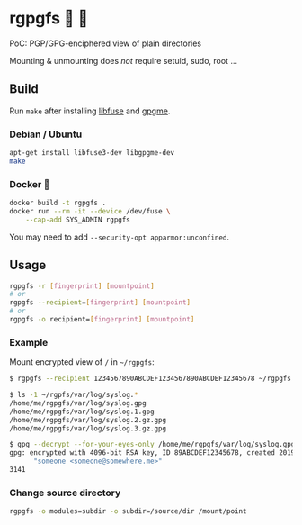 # rgpgfs 💾 🔐

PoC: PGP/GPG-enciphered view of plain directories

Mounting & unmounting does *not* require setuid, sudo, root ...

## Build

Run `make` after installing
[libfuse](https://github.com/libfuse/libfuse)
and
[gpgme](https://www.gnupg.org/software/gpgme/index.html).

### Debian / Ubuntu

```sh
apt-get install libfuse3-dev libgpgme-dev
make
```

### Docker 🐳

```sh
docker build -t rgpgfs .
docker run --rm -it --device /dev/fuse \
    --cap-add SYS_ADMIN rgpgfs
```

You may need to add `--security-opt apparmor:unconfined`.

## Usage

```sh
rgpgfs -r [fingerprint] [mountpoint]
# or
rgpgfs --recipient=[fingerprint] [mountpoint]
# or
rgpgfs -o recipient=[fingerprint] [mountpoint]
```

### Example

Mount encrypted view of `/` in `~/rgpgfs`:

```sh
$ rgpgfs --recipient 1234567890ABCDEF1234567890ABCDEF12345678 ~/rgpgfs

$ ls -1 ~/rgpfs/var/log/syslog.*
/home/me/rgpgfs/var/log/syslog.gpg
/home/me/rgpgfs/var/log/syslog.1.gpg
/home/me/rgpgfs/var/log/syslog.2.gz.gpg
/home/me/rgpgfs/var/log/syslog.3.gz.gpg

$ gpg --decrypt --for-your-eyes-only /home/me/rgpgfs/var/log/syslog.gpg | wc -l
gpg: encrypted with 4096-bit RSA key, ID 89ABCDEF12345678, created 2019-03-30
      "someone <someone@somewhere.me>"
3141
```

### Change source directory

```sh
rgpgfs -o modules=subdir -o subdir=/source/dir /mount/point
```
